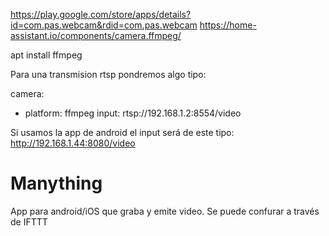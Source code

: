 https://play.google.com/store/apps/details?id=com.pas.webcam&rdid=com.pas.webcam
https://home-assistant.io/components/camera.ffmpeg/

apt install ffmpeg

Para una transmision rtsp pondremos algo tipo:

camera:
  - platform: ffmpeg
    input: rtsp://192.168.1.2:8554/video


Si usamos la app de android el input será de este tipo:
http://192.168.1.44:8080/video


# Manything
App para android/iOS que graba y emite video.
Se puede confurar a través de IFTTT
